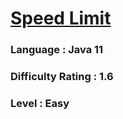 # [Speed Limit](https://open.kattis.com/contests/dj35gn/problems/speedlimit)

### Language : Java 11

### Difficulty Rating : 1.6

### Level : Easy
